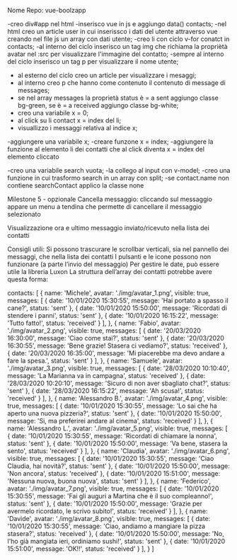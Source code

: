 Nome Repo: vue-boolzapp
<!-- Milestone 1
Replica della grafica con la possibilità di avere messaggi scritti dall’utente (verdi) e dall’interlocutore (bianco) assegnando due classi CSS diverse
Visualizzazione dinamica della lista contatti: tramite la direttiva v-for, visualizzare nome e immagine di ogni contatto -->
-creo div#app nel html
-inserisco vue in js e aggiungo data() contacts;
-nel html creo un article user in cui inserissco i dati del utente attraverso vue creando nel file js un array con dati utente;
-creo li con ciclo v-for conatct in contacts;
-al interno del ciclo inserisco un tag img che richiama la propriètà avatar nel :src per visualizzare l'immagine del contatto;
-sempre al interno del ciclo inserisco un tag p per visualizzare il nome utente;

- al esterno del ciclo creo un article per visualizzare i mesaggi;
- al interno creo p che hanno come contenuto il contenuto di message di messages;
- se nel array messages la proprietà status è = a sent aggiungo classe bg-green, se è = a  received aggiungo classe bg-white;
- creo una variabile x = 0;
- al click su li contact x = index del li;
- visuallizzo i messaggi relativa al indice x; 



<!-- Milestone 2
Visualizzazione dinamica dei messaggi: tramite la direttiva v-for, visualizzare tutti i messaggi relativi al contatto attivo all’interno del pannello della conversazione
Click sul contatto mostra la conversazione del contatto cliccato -->
-aggiungere una variabile x;
-creare funzone x = index;
-aggiungere la funzione al elemento li dei contatti che al click diventa x = index del elemento cliccato


<!-- Milestone 3
Aggiunta di un messaggio: l’utente scrive un testo nella parte bassa e digitando “enter” il testo viene aggiunto al thread sopra, come messaggio verde
Risposta dall’interlocutore: ad ogni inserimento di un messaggio, l’utente riceverà un “ok” come risposta, che apparirà dopo 1 secondo. -->




<!-- Milestone 4
Ricerca utenti: scrivendo qualcosa nell’input a sinistra, vengono visualizzati solo i contatti il cui nome contiene le lettere inserite (es, Marco, Matteo Martina -> Scrivo “mar” rimangono solo Marco e Martina) -->
-creo una variabile search vuota;
-la collego al input con v-model;
-creo una funzione in cui trasformo search in un array con split;
-se contact.name non contiene searchContact applico la classe none

Milestone 5 - opzionale
Cancella messaggio: cliccando sul messaggio appare un menu a tendina che permette di cancellare il messaggio selezionato

Visualizzazione ora e ultimo messaggio inviato/ricevuto nella lista dei contatti 

Consigli utili:
Si possono trascurare le scrollbar verticali, sia nel pannello dei messaggi, che nella lista dei contatti
I pulsanti e le icone possono non funzionare (a parte l’invio del messaggio)
Per gestire le date, può essere utile la libreria Luxon
La struttura dell’array dei contatti potrebbe avere questa forma:

contacts: [
    {
        name: 'Michele',
        avatar: './img/avatar_1.png',
        visible: true,
        messages: [
            {
                date: '10/01/2020 15:30:55',
                message: 'Hai portato a spasso il cane?',
                status: 'sent'
            },
            {
                date: '10/01/2020 15:50:00',
                message: 'Ricordati di stendere i panni',
                status: 'sent'
            },
            {
                date: '10/01/2020 16:15:22',
                message: 'Tutto fatto!',
                status: 'received'
            }
        ],
    },
    {
        name: 'Fabio',
        avatar: './img/avatar_2.png',
        visible: true,
        messages: [
            {
                date: '20/03/2020 16:30:00',
                message: 'Ciao come stai?',
                status: 'sent'
            },
            {
                date: '20/03/2020 16:30:55',
                message: 'Bene grazie! Stasera ci vediamo?',
                status: 'received'
            },
            {
                date: '20/03/2020 16:35:00',
                message: 'Mi piacerebbe ma devo andare a fare la spesa.',
                status: 'sent'
            }
        ],
    },
    {
        name: 'Samuele',
        avatar: './img/avatar_3.png',
        visible: true,
        messages: [
            {
                date: '28/03/2020 10:10:40',
                message: 'La Marianna va in campagna',
                status: 'received'
            },
            {
                date: '28/03/2020 10:20:10',
                message: 'Sicuro di non aver sbagliato chat?',
                status: 'sent'
            },
            {
                date: '28/03/2020 16:15:22',
                message: 'Ah scusa!',
                status: 'received'
            }
        ],
    },
    {
        name: 'Alessandro B.',
        avatar: './img/avatar_4.png',
        visible: true,
        messages: [
            {
                date: '10/01/2020 15:30:55',
                message: 'Lo sai che ha aperto una nuova pizzeria?',
                status: 'sent'
            },
            {
                date: '10/01/2020 15:50:00',
                message: 'Si, ma preferirei andare al cinema',
                status: 'received'
            }
        ],
    },
    {
        name: 'Alessandro L.',
        avatar: './img/avatar_5.png',
        visible: true,
        messages: [
            {
                date: '10/01/2020 15:30:55',
                message: 'Ricordati di chiamare la nonna',
                status: 'sent'
            },
            {
                date: '10/01/2020 15:50:00',
                message: 'Va bene, stasera la sento',
                status: 'received'
            }
        ],
    },
    {
        name: 'Claudia',
        avatar: './img/avatar_6.png',
        visible: true,
        messages: [
            {
                date: '10/01/2020 15:30:55',
                message: 'Ciao Claudia, hai novità?',
                status: 'sent'
            },
            {
                date: '10/01/2020 15:50:00',
                message: 'Non ancora',
                status: 'received'
            },
            {
                date: '10/01/2020 15:51:00',
                message: 'Nessuna nuova, buona nuova',
                status: 'sent'
            }
        ],
    },
    {
        name: 'Federico',
        avatar: './img/avatar_7.png',
        visible: true,
        messages: [
            {
                date: '10/01/2020 15:30:55',
                message: 'Fai gli auguri a Martina che è il suo compleanno!',
                status: 'sent'
            },
            {
                date: '10/01/2020 15:50:00',
                message: 'Grazie per avermelo ricordato, le scrivo subito!',
                status: 'received'
            }
        ],
    },
    {
        name: 'Davide',
        avatar: './img/avatar_8.png',
        visible: true,
        messages: [
            {
                date: '10/01/2020 15:30:55',
                message: 'Ciao, andiamo a mangiare la pizza stasera?',
                status: 'received'
            },
            {
                date: '10/01/2020 15:50:00',
                message: 'No, l\'ho già mangiata ieri, ordiniamo sushi!',
                status: 'sent'
            },
            {
                date: '10/01/2020 15:51:00',
                message: 'OK!!',
                status: 'received'
            }
        ],
    }
]

